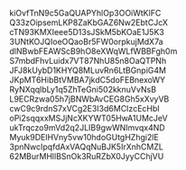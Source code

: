 kiOvfTnN9c5GaQUAPYhlOp3OOiWtKlFC
Q33zOipsemLKP8ZaKbGAZ6Nw2EbtCJcX
cTN93KMXIeee5D13sJSkM5bKOaE1J5K3
3UNtKOJQIoeOQaoBr5FW0orpkujMdX7a
dlNBwbFEAWScB9hO8eXWqWLfWBBFgh0m
S7mbdFhvLuidx7VT87NhU85n8OaQTPNh
JFJ8kUybD1KHYQ8MLuvRn6LtBGnpiG4M
JKpMT6HibBtVMBA7jkdC5doFEBnexoWY
RyNXqqlbLy1q5ZhTeGni502kknuVvNsB
L9ECRzwa05h7jBNWbAvCEG8Gh5xXvyVB
cwC9c9rdnS7xVCg2E3I3d6MCIzcEcHbI
oPi2sqqxxMSJjNcXKYWT05HwA1UMcJeV
ukTrqczo9mVd2q2JLIB9gwWNImvqx4ND
Myuk9DElHVny5vw10hdoGUtgHZhgi2lE
3pnNwcIpqfdAxVAQqNuBJK5IrXnhCMZL
62MBurMHllBSnOk3RuRZbX0JyyCChjVU
